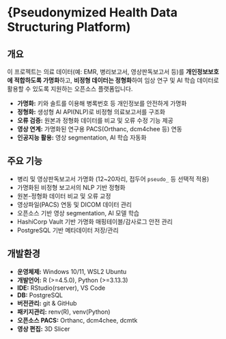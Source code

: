 # {Pseudonymized Health Data Structuring Platform)

## 개요

이 프로젝트는 의료 데이터(예: EMR, 병리보고서, 영상판독보고서 등)를 **개인정보보호에 적합하도록 가명화**하고, **비정형 데이터는 정형화**하여 임상 연구 및 AI 학습 데이터로 활용할 수 있도록 지원하는 오픈소스 플랫폼입니다.

- **가명화:** 키와 솔트를 이용해 병록번호 등 개인정보를 안전하게 가명화
- **정형화:** 생성형 AI API(NLP)로 비정형 의료보고서를 구조화
- **오류 검증:** 원본과 정형화 데이터를 비교 및 오류 수정 기능 제공
- **영상 연계:** 가명화된 연구용 PACS(Orthanc, dcm4chee 등) 연동
- **인공지능 활용:** 영상 segmentation, AI 학습 자동화

## 주요 기능

- 병리 및 영상판독보고서 가명화 (12~20자리, 접두어 `pseudo_` 등 선택적 적용)
- 가명화된 비정형 보고서의 NLP 기반 정형화
- 원본-정형화 데이터 비교 및 오류 교정
- 영상파일(PACS) 연동 및 DICOM 데이터 관리
- 오픈소스 기반 영상 segmentation, AI 모델 학습
- HashiCorp Vault 기반 가명화 매핑테이블/감사로그 안전 관리
- PostgreSQL 기반 메타데이터 저장/관리

## 개발환경

- **운영체제:** Windows 10/11, WSL2 Ubuntu
- **개발언어:** R (>=4.5.0), Python (>=3.13.3)
- **IDE:** RStudio(rserver), VS Code
- **DB:** PostgreSQL
- **버전관리:** git & GitHub
- **패키지관리:** renv(R), venv(Python)
- **오픈소스 PACS:** Orthanc, dcm4chee, dcmtk
- **영상 편집:** 3D Slicer

